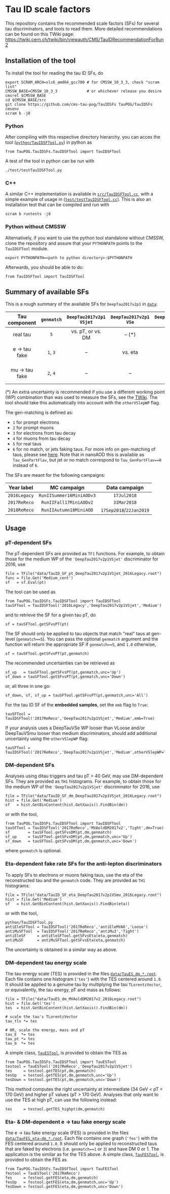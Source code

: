 # Tau ID scale factors

This repository contains the recommended scale factors (SFs) for several tau discriminators, and tools to read them.
More detailed recommendations can be found on this TWiki page: https://twiki.cern.ch/twiki/bin/viewauth/CMS/TauIDRecommendationForRun2


## Installation of the tool

To install the tool for reading the tau ID SFs, do
```
export SCRAM_ARCH=slc6_amd64_gcc700 # for CMSSW_10_3_3, check "scram list"
CMSSW_BASE=CMSSW_10_3_3             # or whichever release you desire
cmsrel $CMSSW_BASE
cd $CMSSW_BASE/src
git clone https://github.com/cms-tau-pog/TauIDSFs TauPOG/TauIDSFs
cmsenv
scram b -j8
```


### Python

After compiling with this respective directory hierarchy, you can acces the tool
([`python/TauIDSFTool.py`](python/TauIDSFTool.py)) in python as
```
from TauPOG.TauIDSFs.TauIDSFTool import TauIDSFTool
```
A test of the tool in python can be run with
```
./test/testTauIDSFTool.py
```


### C++

A similar C++ implementation is available in [`src/TauIDSFTool.cc`](src/TauIDSFTool.cc),
with a simple example of usage in ([`test/testTauIDSFTool.cc`](test/testTauIDSFTool.cc)).
This is also an installation test that can be compiled and run with
```
scram b runtests -j8
```


### Python without CMSSW

Alternatively, if you want to use the python tool standalone without CMSSW,
clone the repository and assure that your `PYTHONPATH` points to the `TauIDSFTool` module.
```
export PYTHONPATH=<path to python directory>:$PYTHONPATH
```
Afterwards, you should be able to do:
```
from TauIDSFTool import TauIDSFTool
```


## Summary of available SFs

This is a rough summary of the available SFs for `DeepTau2017v2p1` in [`data`](data):

| Tau component  | `genmatch`  | `DeepTau2017v2p1` `VSjet`  | `DeepTau2017v2p1` `VSe`  | `DeepTau2017v2p1` `VSmu`  | energy scale   |
|:--------------:|:-----------:|:--------------------------:|:------------------------:|:-------------------------:|:--------------:|
| real tau       | `5`         | vs. pT, or vs. DM          | – (*)                    | – (*)                     | vs. DM         |
| e -> tau fake  | `1`, `3`    | –                          | vs. eta                  | –                         | vs. DM and eta |
| mu -> tau fake | `2`, `4`    | –                          | –                        | vs. eta                   | – (±1% unc.)   |

(*) An extra uncertainty is recommended if you use a different working point (WP) combination than was used to measure the SFs,
see the [TWiki](https://twiki.cern.ch/twiki/bin/viewauth/CMS/TauIDRecommendationForRun2).
The tool should take this automatically into account with the `otherVSlepWP` flag.

The gen-matching is defined as:
* `1` for prompt electrons
* `2` for prompt muons
* `3` for electrons from tau decay
* `4` for muons from tau decay
* `5` for real taus
* `6` for no match, or jets faking taus.
For more info on gen-matching of taus, please see [here](https://twiki.cern.ch/twiki/bin/viewauth/CMS/HiggsToTauTauWorking2016#MC_Matching).
Note that in nanoAOD this is available as `Tau_GenPartFlav`, but jet or no match correspond to `Tau_GenPartFlav==0` instead of `6`.

The SFs are meant for the following campaigns:

| Year label   | MC campaign              | Data campaign           |
|:------------:|:------------------------:| :----------------------:|
| `2016Legacy` | `RunIISummer16MiniAODv3` | `17Jul2018`             |
| `2017ReReco` | `RunIIFall17MiniAODv2`   | `31Mar2018`             |
| `2018ReReco` | `RunIIAutumn18MiniAOD`   | `17Sep2018`/`22Jan2019` |



## Usage

### pT-dependent SFs

The pT-dependent SFs are provided as `TF1` functions. For example, to obtain those for the medium WP of the `'DeepTau2017v2p1VSjet'` discriminator for 2016, use
```
file = TFile("data/TauID_SF_pt_DeepTau2017v2p1VSjet_2016Legacy.root")
func = file.Get('Medium_cent')
sf   = sf.Eval(pt)
```
The tool can be used as
```
from TauPOG.TauIDSFs.TauIDSFTool import TauIDSFTool
tauSFTool = TauIDSFTool('2016Legacy','DeepTau2017v2p1VSjet','Medium')
```
and to retrieve the SF for a given tau pT, do
```
sf = tauSFTool.getSFvsPT(pt)
```
The SF should only be applied to tau objects that match "real" taus at gen-level (`genmatch==5`).
You can pass the optional `genmatch` argument and the function will return the appropriate SF if `genmatch==5`, and `1.0` otherwise,
```
sf = tauSFTool.getSFvsPT(pt,genmatch)
```
The recommended uncertainties can be retrieved as
```
sf_up   = tauSFTool.getSFvsPT(pt,genmatch,unc='Up')
sf_down = tauSFTool.getSFvsPT(pt,genmatch,unc='Down')
```
or, all three in one go:
```
sf_down, sf, sf_up = tauSFTool.getSFvsPT(pt,genmatch,unc='All')
```
For the tau ID SF of the **embedded samples**, set the `emb` flag to `True`:
```
tauSFTool = TauIDSFTool('2017ReReco','DeepTau2017v2p1VSjet','Medium',emb=True)
```
If your analysis uses a DeepTauVSe WP looser than VLoose and/or DeepTauVSmu looser than medium discriminators,
should add additional uncertainty using the `otherVSlepWP` flag:
```
tauSFTool = TauIDSFTool('2017ReReco','DeepTau2017v2p1VSjet','Medium',otherVSlepWP=True)
```


### DM-dependent SFs

Analyses using ditau triggers and tau pT > 40 GeV, may use DM-dependent SFs.
They are provided as `TH1` histograms. For example, to obtain those for the medium WP of the `'DeepTau2017v2p1VSjet'` discriminator for 2016, use
```
file = TFile("data/TauID_SF_dm_DeepTau2017v2p1VSjet_2016Legacy.root")
hist = file.Get('Medium')
sf   = hist.GetBinContent(hist.GetXaxis().FindBin(dm))
```
or with the tool,
```
from TauPOG.TauIDSFs.TauIDSFTool import TauIDSFTool
tauSFTool = TauIDSFTool('2017ReReco','MVAoldDM2017v2','Tight',dm=True)
sf        = tauSFTool.getSFvsDM(pt,dm,genmatch)
sf_up     = tauSFTool.getSFvsDM(pt,dm,genmatch,unc='Up')
sf_down   = tauSFTool.getSFvsDM(pt,dm,genmatch,unc='Down')
```
where `genmatch` is optional.


### Eta-dependent fake rate SFs for the anti-lepton discriminators

To apply SFs to electrons or muons faking taus, use the eta of the reconstructed tau and the `genmatch` code.
They are provided as `TH1` histograms:
```
file = TFile("data/TauID_SF_eta_DeepTau2017v2p1VSmu_2016Legacy.root")
hist = file.Get('Medium')
sf   = hist.GetBinContent(hist.GetXaxis().FindBin(eta))
```
or with the tool,
```
python/TauIDSFTool.py
antiEleSFTool = TauIDSFTool('2017ReReco','antiEleMVA6','Loose')
antiMuSFTool  = TauIDSFTool('2017ReReco','antiMu3','Tight')
antiEleSF     = antiEleSFTool.getSFvsEta(eta,genmatch)
antiMuSF      = antiMuSFTool.getSFvsEta(eta,genmatch)
```
The uncertainty is obtained in a similar way as above.


### DM-dependent tau energy scale

The tau energy scale (TES) is provided in the files [`data/TauES_dm_*.root`](data).
Each file contains one histogram (`'tes'`) with the TES centered around `1.0`.
It should be applied to a genuine tau by multiplying the tau `TLorentzVector`, or equivalently, the tau energy, pT and mass as follows:
```
file = TFile("data/TauES_dm_MVAoldDM2017v2_2016Legacy.root")
hist = file.Get('tes')
tes  = hist.GetBinContent(hist.GetXaxis().FindBin(dm))

# scale the tau's TLorentzVector
tau_tlv *= tes

# OR, scale the energy, mass and pT
tau_E  *= tes
tau_pt *= tes
tau_m  *= tes
```
A simple class, [`TauESTool`](python/TauIDSFTool.py), is provided to obtain the TES as
```
from TauPOG.TauIDSFs.TauIDSFTool import TauESTool
testool = TauESTool('2017ReReco','DeepTau2017v2p1VSjet')
tes     = testool.getTES(pt,dm,genmatch)
tesUp   = testool.getTES(pt,dm,genmatch,unc='Up')
tesDown = testool.getTES(pt,dm,genmatch,unc='Down')
```
This method computes the right uncertainty at intermediate (34 GeV < pT < 170 GeV) and higher pT values (pT > 170 GeV).
Analyses that only want to use the TES at high pT, can use the following instead:
```
tes     = testool.getTES_highpt(dm,genmatch)
```


### Eta- & DM-dependent e -> tau fake energy scale

The e -> tau fake energy scale (FES) is provided in the files [`data/TauFES_eta-dm_*.root`](data).
Each file contains one graph (`'fes'`) with the FES centered around `1.0`.
It should only be applied to reconstructed taus that are faked by electrons (i.e. `genmatch==1` or `3`) and have DM 0 or 1.
The application is the similar as for the TES above.
A simple class, [`TauFESTool`](python/TauIDSFTool.py), is provided to obtain the FES as
```
from TauPOG.TauIDSFs.TauIDSFTool import TauFESTool
festool = TauESTool('2017ReReco')
fes     = festool.getFES(eta,dm,genmatch)
fesUp   = festool.getFES(eta,dm,genmatch,unc='Up')
fesDown = festool.getFES(eta,dm,genmatch,unc='Down')
```

